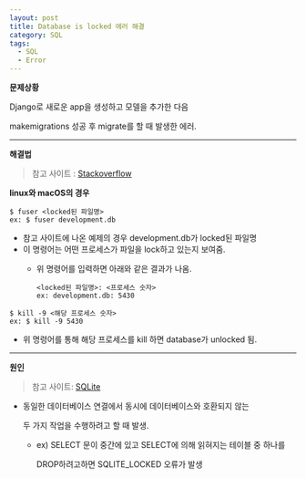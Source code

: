 ```yaml
---
layout: post
title: Database is locked 에러 해결
category: SQL
tags:
  - SQL
  - Error
---
```




**문제상황**

Django로 새로운 app을 생성하고 모델을 추가한 다음

makemigrations 성공 후 migrate를 할 때 발생한 에러.

---



**해결법**

> 참고 사이트 : [Stackoverflow](https://stackoverflow.com/questions/151026/how-do-i-unlock-a-sqlite-database)

**linux와 macOS의 경우**

```
$ fuser <locked된 파일명>
ex: $ fuser development.db
```

- 참고 사이트에 나온 예제의 경우 development.db가 locked된 파일명
- 이 명령어는 어떤 프로세스가 파일을 lock하고 있는지 보여줌.
  - 위 명령어를 입력하면 아래와 같은 결과가 나옴.

    ```
    <locked된 파일명>: <프로세스 숫자>
    ex: development.db: 5430 
    ```

```
$ kill -9 <해당 프로세스 숫자>
ex: $ kill -9 5430
```

- 위 명령어를 통해 해당 프로세스를 kill 하면 database가 unlocked 됨.

---



**원인**

> 참고 사이트: [SQLite](https://www.sqlite.org/cvstrac/wiki?p=DatabaseIsLocked)

- 동일한 데이터베이스 연결에서 동시에 데이터베이스와 호환되지 않는 

  두 가지 작업을 수행하려고 할 때 발생.

  - ex) SELECT 문이 중간에 있고 SELECT에 의해 읽혀지는 테이블 중 하나를 

    DROP하려고하면 SQLITE_LOCKED 오류가 발생

